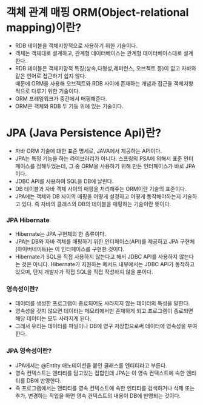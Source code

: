 # 객체 관계 매핑 ORM(Object-relational mapping)이란?
- RDB 테이블을 객체지향적으로 사용하기 위한 기술이다.<br>
- 객체는 객체대로 설계하고, 관계형 데이터베이스는 관계형 데이터베이스대로 설계한다.<br>
- RDB 테이블은 객체지향적 특징(상속,다형성,레퍼런스, 오브젝트 등)이 없고 자바와 같은 언어로 접근하기 쉽지 않다.<br> 
  때문에 ORM을 사용해 오브젝트와 RDB 사이에 존재하는 개념과 접근을 객체지향적으로 다루기 위한 기술이다.<br>
- ORM 프레임워크가 중간에서 매핑해준다.<br>
- ORM은 객체와 RDB 두 기둥 위에 있는 기술이다.<br>

# JPA (Java Persistence Api)란?

- 자바 ORM 기술에 대한 표준 명세로, JAVA에서 제공하는 API이다. 
- JPA는 특정 기능을 하는 라이브러리가 아니다. 스프링의 PSA에 의해서 표준 인터페이스를 정해두었는데, 그 중 ORM을 사용하기 위해 만든 인터페이스가 바로 JPA이다.
- JDBC API를 사용하여 SQL을 DB에 날린다.
- DB 테이블과 자바 객체 사이의 매핑을 처리해주는 ORM이란 기술의 표준이다.
- JPA에는 객체와 DB 사이의 매핑을 어떻게 설정하고 어떻게 동작해야하는지 기술하고 있다. 즉 자바의 클래스와 DB의 테이블을 매핑하는 기술이란 뜻이다.

### JPA Hibernate
- Hibernate는 JPA 구현체의 한 종류이다.
- JPA는 DB와 자바 객체를 매핑하기 위한 인터페이스(API)를 제공하고 JPA 구현체(하이버네이트)는 이 인터페이스를 구현한 것이다.
- Hibernate가 SQL을 직접 사용하지 않는다고 해서 JDBC API를 사용하지 않는다는 것은 아니다.
  Hibernate가 지원하는 메서드 내부에서는 JDBC API가 동작하고 있으며, 단지 개발자가 직접 SQL을 직접 작성하지 않을 뿐이다.

### 영속성이란?
- 데이터를 생성한 프로그램이 종료되어도 사라지지 않는 데이터의 특성을 말한다.
- 영속성을 갖지 않으면 데이터는 메모리에서만 존재하게 되고 프로그램이 종료되면 해당 데이터는 모두 사라지게 된다.
- 그래서 우리는 데이터를 파일이나 DB에 영구 저장함으로써 데이터에 영속성을 부여한다.

### JPA 영속성이란?
- JPA에서는 @Entity 애노테이션을 붙인 클래스를 엔티티라고 부른다. 
- 영속 컨텍스트는 엔티티를 담고있는 집합인데 JPA는 이 영속 컨텍스트에 속한 엔티티를 DB에 반영한다.
- 즉 프로그램에서는 엔티티를 영속 컨텍스트에 속한 엔티티를 검색하거나 삭제 또는 추가, 변경하는 작업을 하면 영속 컨텍스트의 내용이 DB에 반영되는 것이다.
